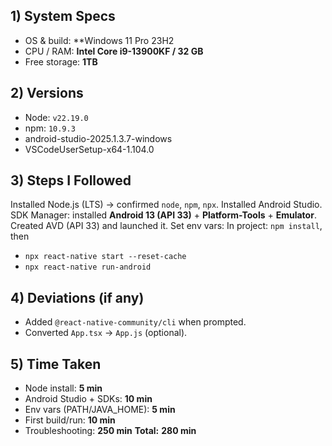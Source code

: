 
## 1) System Specs

* OS & build: **Windows 11 Pro 23H2 
* CPU / RAM: **Intel Core i9-13900KF / 32 GB**
* Free storage: **1TB**


## 2) Versions  

* Node: `v22.19.0`
* npm: `10.9.3`
* android-studio-2025.1.3.7-windows
* VSCodeUserSetup-x64-1.104.0

## 3) Steps I Followed
Installed Node.js (LTS) → confirmed `node`, `npm`, `npx`.
 Installed Android Studio.
 SDK Manager: installed **Android 13 (API 33)** + **Platform-Tools** + **Emulator**.
 Created AVD (API 33) and launched it.
 Set env vars:
 In project: `npm install`, then

   * `npx react-native start --reset-cache`
   * `npx react-native run-android`

## 4) Deviations (if any)

* Added `@react-native-community/cli` when prompted.
* Converted `App.tsx` → `App.js` (optional).

## 5) Time Taken 

* Node install: **5 min**
* Android Studio + SDKs: **10 min**
* Env vars (PATH/JAVA\_HOME): **5 min**
* First build/run: **10 min**
* Troubleshooting: **250 min**
  **Total:** **280 min**

